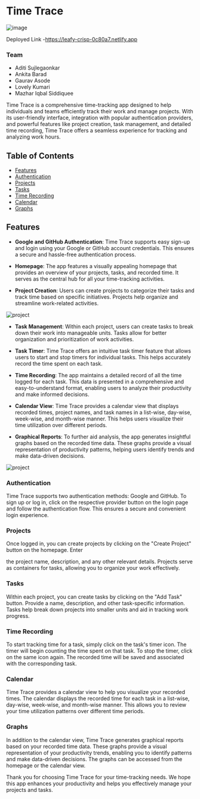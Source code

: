# Time Trace

![image](https://github.com/AditiKulkarni1697/potent-voyage-8716/assets/121330309/e2cc062f-84e3-4174-90cb-b44c77622ae7)

Deployed Link -https://leafy-crisp-0c80a7.netlify.app

### Team 
- Aditi Sujlegaonkar
- Ankita Barad
- Gaurav Asode
- Lovely Kumari
- Mazhar Iqbal Siddiquee


Time Trace is a comprehensive time-tracking app designed to help individuals and teams efficiently track their work and manage projects. With its user-friendly interface, integration with popular authentication providers, and powerful features like project creation, task management, and detailed time recording, Time Trace offers a seamless experience for tracking and analyzing work hours.

## Table of Contents
- [Features](#features)
- [Authentication](#authentication)
- [Projects](#projects)
- [Tasks](#tasks)
- [Time Recording](#time-recording)
- [Calendar](#calendar)
- [Graphs](#graphs)



## Features

- **Google and GitHub Authentication**: Time Trace supports easy sign-up and login using your Google or GitHub account credentials. This ensures a secure and hassle-free authentication process.

- **Homepage**: The app features a visually appealing homepage that provides an overview of your projects, tasks, and recorded time. It serves as the central hub for all your time-tracking activities.

- **Project Creation**: Users can create projects to categorize their tasks and track time based on specific initiatives. Projects help organize and streamline work-related activities.

 <img src="./Frontend/homepage/images/Screenshot 2023-06-18 200031.png" alt="project">
 

- **Task Management**: Within each project, users can create tasks to break down their work into manageable units. Tasks allow for better organization and prioritization of work activities.

- **Task Timer**: Time Trace offers an intuitive task timer feature that allows users to start and stop timers for individual tasks. This helps accurately record the time spent on each task.

- **Time Recording**: The app maintains a detailed record of all the time logged for each task. This data is presented in a comprehensive and easy-to-understand format, enabling users to analyze their productivity and make informed decisions.

- **Calendar View**: Time Trace provides a calendar view that displays recorded times, project names, and task names in a list-wise, day-wise, week-wise, and month-wise manner. This helps users visualize their time utilization over different periods.

- **Graphical Reports**: To further aid analysis, the app generates insightful graphs based on the recorded time data. These graphs provide a visual representation of productivity patterns, helping users identify trends and make data-driven decisions.

<img src="./Frontend/homepage/images/Screenshot 2023-06-18 200126.png" alt="project">



### Authentication

Time Trace supports two authentication methods: Google and GitHub. To sign up or log in, click on the respective provider button on the login page and follow the authentication flow. This ensures a secure and convenient login experience.

### Projects

Once logged in, you can create projects by clicking on the "Create Project" button on the homepage. Enter

 the project name, description, and any other relevant details. Projects serve as containers for tasks, allowing you to organize your work effectively.

### Tasks

Within each project, you can create tasks by clicking on the "Add Task" button. Provide a name, description, and other task-specific information. Tasks help break down projects into smaller units and aid in tracking work progress.

### Time Recording

To start tracking time for a task, simply click on the task's timer icon. The timer will begin counting the time spent on that task. To stop the timer, click on the same icon again. The recorded time will be saved and associated with the corresponding task.

### Calendar

Time Trace provides a calendar view to help you visualize your recorded times. The calendar displays the recorded time for each task in a list-wise, day-wise, week-wise, and month-wise manner. This allows you to review your time utilization patterns over different time periods.

### Graphs

In addition to the calendar view, Time Trace generates graphical reports based on your recorded time data. These graphs provide a visual representation of your productivity trends, enabling you to identify patterns and make data-driven decisions. The graphs can be accessed from the homepage or the calendar view.




Thank you for choosing Time Trace for your time-tracking needs. We hope this app enhances your productivity and helps you effectively manage your projects and tasks.
